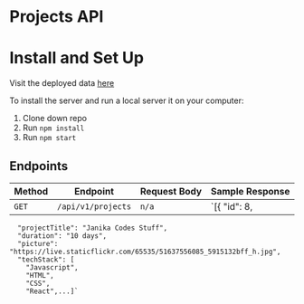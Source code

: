 # Projects API

# Install and Set Up

Visit the deployed data [here](https://janika-project-data.herokuapp.com/api/v1/projects)

To install the server and run a local server it on your computer:

1) Clone down repo
2) Run `npm install`
3) Run `npm start`


## Endpoints

| Method | Endpoint | Request Body | Sample Response |
--- | --- | --- | ---
`GET` | `/api/v1/projects` | `n/a` | `[{ "id": 8,
      "projectTitle": "Janika Codes Stuff",
      "duration": "10 days",
      "picture": "https://live.staticflickr.com/65535/51637556085_5915132bff_h.jpg",
      "techStack": [
        "Javascript",
        "HTML",
        "CSS",
        "React",...]`


